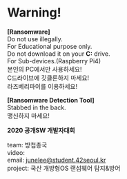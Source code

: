# Warning!  
__[Ransomware]__  
Do not use illegally.  
For Educational purpose only.  
Do not download it on your __C:__ drive.  
For Sub-devices.(Raspberry Pi4)  
본인의 PC에서만 사용하세요!  
C드라이브에 깃클론하지 마세요!  
라즈베리파이를 이용하세요!  
  
__[Ransomware Detection Tool]__  
Stabbed in the back.  
맹신하지 마세요!  

__2020 공개SW 개발자대회__

team: 방첩총국  
video:       
email: junelee@student.42seoul.kr  
project: 국산 개방형OS 랜섬웨어 탐지&방어
